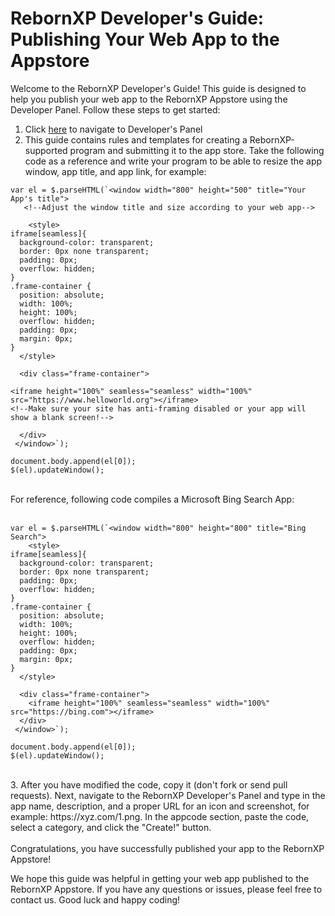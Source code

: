 # RebornXP Developer's Guide: Publishing Your Web App to the Appstore
Welcome to the RebornXP Developer's Guide! This guide is designed to help you publish your web app to the RebornXP Appstore using the Developer Panel. Follow these steps to get started:
<br>
1. Click <a href="https://xpstore.glitch.me/createapp">here</a> to navigate to Developer's Panel
2. This guide contains rules and templates for creating a RebornXP-supported program and submitting it to the app store. Take the following code as a reference and write your program to be able to resize the app window, app title, and app link, for example:

``` 
var el = $.parseHTML(`<window width="800" height="500" title="Your App's title">
   <!--Adjust the window title and size according to your web app-->
    
    <style>
iframe[seamless]{
  background-color: transparent;
  border: 0px none transparent;
  padding: 0px;
  overflow: hidden;
}
.frame-container {
  position: absolute;
  width: 100%;
  height: 100%;
  overflow: hidden;
  padding: 0px;
  margin: 0px;
}
  </style>
  
  <div class="frame-container">
    
<iframe height="100%" seamless="seamless" width="100%" src="https://www.helloworld.org"></iframe>
<!--Make sure your site has anti-framing disabled or your app will show a blank screen!-->

  </div> 
 </window>`);
    
document.body.append(el[0]);
$(el).updateWindow(); 
```
<br>
For reference, following code compiles a Microsoft Bing Search App:
<br><br>

``` 
var el = $.parseHTML(`<window width="800" height="800" title="Bing Search">
    <style>
iframe[seamless]{
  background-color: transparent;
  border: 0px none transparent;
  padding: 0px;
  overflow: hidden;
}
.frame-container {
  position: absolute;
  width: 100%;
  height: 100%;
  overflow: hidden;
  padding: 0px;
  margin: 0px;
}
  </style>
  
  <div class="frame-container">
    <iframe height="100%" seamless="seamless" width="100%" src="https://bing.com"></iframe>
  </div> 
 </window>`);
    
document.body.append(el[0]);
$(el).updateWindow(); 
```
<br>
3. After you have modified the code, copy it (don't fork or send pull requests). Next, navigate to the RebornXP Developer's Panel and type in the app name, description, and a proper URL for an icon and screenshot, for example: https://xyz.com/1.png. In the appcode section, paste the code, select a category, and click the "Create!" button.
<br>
<br>
Congratulations, you have successfully published your app to the RebornXP Appstore!

We hope this guide was helpful in getting your web app published to the RebornXP Appstore. If you have any questions or issues, please feel free to contact us. Good luck and happy coding!
